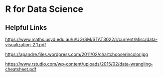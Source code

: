 # R for Data Science

## Helpful Links
https://www.maths.usyd.edu.au/u/UG/SM/STAT3022/r/current/Misc/data-visualization-2.1.pdf

https://apandre.files.wordpress.com/2011/02/chartchooserincolor.jpg

https://www.rstudio.com/wp-content/uploads/2015/02/data-wrangling-cheatsheet.pdf



